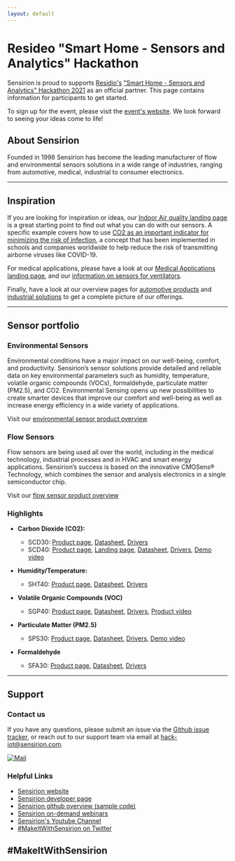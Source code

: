 ```yaml
---
layout: default
---
```


# Resideo "Smart Home - Sensors and Analytics" Hackathon

Sensirion is proud to supports [Residio's]() ["Smart Home - Sensors and Analytics" Hackathon 2021](https://www.hackerearth.com/challenges/hackathon/hack-iot/) as an official partner. This page contains information for participants to get started.

To sign up for the event, please visit the [event's website](https://www.hackerearth.com/challenges/hackathon/hack-iot/). We look forward to seeing your ideas come to life!

## About Sensirion

Founded in 1998 Sensirion has become the leading manufacturer of flow and environmental sensors solutions in a wide range of industries, ranging from automotive, medical, industrial to consumer electronics.

---


## Inspiration

If you are looking for inspiration or ideas, our [Indoor Air quality landing page](https://www.sensirion.com/en/environmental-sensors/indoor-air-quality/) is a great starting point to find out what you can do with our sensors. A specific example covers how to use [CO2 as an important indicator for minimizing the risk of infection](https://www.sensirion.com/en/environmental-sensors/indoor-air-quality/correct-ventilation-helps-to-reduce-the-risk-of-virus-transmission/), a concept that has  been implemented in schools and companies worldwide to help reduce the risk of transmitting airborne viruses like COVID-19.

For medical applications, please have a look at our [Medical Applications landing page](https://www.sensirion.com/en/markets/sensor-solutions-for-medical-applications/), and our [information on sensors for ventilators](https://www.sensirion.com/en/markets/sensor-solutions-for-medical-applications/sensors-for-ventilation/).

Finally, have a look at our overview pages for [automotive products](https://www.sensirion.com/en/markets/sensor-solutions-for-automotive-applications/) and [industrial solutions](https://www.sensirion.com/en/markets/sensor-solutions-for-industrial-automation-applications/) to get a complete picture of our offerings.

---

## Sensor portfolio 

### Environmental Sensors

Environmental conditions have a major impact on our well-being, comfort, and productivity. Sensirion’s sensor solutions provide detailed and reliable data on key environmental parameters such as humidity, temperature, volatile organic compounds (VOCs), formaldehyde, particulate matter (PM2.5), and CO2. Environmental Sensing opens up new possibilities to create smarter devices that improve our comfort and well-being as well as increase energy efficiency in a wide variety of applications. 

Visit our [environmental sensor product overview](https://www.sensirion.com/en/environmental-sensors/)



### Flow Sensors

Flow sensors are being used all over the world, including in the medical technology, industrial processes and in HVAC and smart energy applications. Sensirion’s success is based on the innovative CMOSens® Technology, which combines the sensor and analysis electronics in a single semiconductor chip.

Visit our [flow sensor product overview](https://www.sensirion.com/en/flow-sensors/)


### Highlights

- **Carbon Dioxide (CO2):**
  - SCD30: [Product page](https://sensirion.com/scd30), [Datasheet](https://www.sensirion.com/fileadmin/user_upload/customers/sensirion/Dokumente/9.5_CO2/Sensirion_CO2_Sensors_SCD30_Datasheet.pdf), [Drivers](https://github.com/search?q=org%3ASensirion+scd30)
  - SCD40: [Product page](https://sensirion.com/scd40), [Landing page](https://www.sensirion.com/my-scd-ek), [Datasheet](https://www.sensirion.com/fileadmin/user_upload/customers/sensirion/Dokumente/9.5_CO2/Sensirion_CO2_Sensors_SCD4x_Datasheet.pdf), [Drivers](https://github.com/search?q=org%3ASensirion+scd40),  [Demo video](https://www.youtube.com/watch?v=-LHBh1UXDjQ)

- **Humidity/Temperature:**
  - SHT40: [Product page](https://sensirion.com/sht40), [Datasheet](https://www.sensirion.com/fileadmin/user_upload/customers/sensirion/Dokumente/2_Humidity_Sensors/Datasheets/Sensirion_Humidity_Sensors_SHT4x_Datasheet.pdf), [Drivers](https://github.com/search?q=org%3ASensirion+sht40)

- **Volatile Organic Compounds (VOC)**
  - SGP40: [Product page](https://sensirion.com/sgp40), [Datasheet](https://www.sensirion.com/fileadmin/user_upload/customers/sensirion/Dokumente/9_Gas_Sensors/Sensirion_Gas_Sensors_SGP40_Datasheet.pdf), [Drivers](https://github.com/search?q=org%3ASensirion+sgp40), [Product video](https://www.youtube.com/watch?v=nmI8rlmCUng&t=8s)

- **Particulate Matter (PM2.5)**
  - SPS30: [Product page](https://sensirion.com/sps30), [Datasheet](https://www.sensirion.com/fileadmin/user_upload/customers/sensirion/Dokumente/9.6_Particulate_Matter/Datasheets/Sensirion_PM_Sensors_Datasheet_SPS30.pdf), [Drivers](https://github.com/search?q=org%3ASensirion+sps30), [Demo video](https://www.youtube.com/watch?v=1nfWz1aa0Hc)

- **Formaldehyde**
  - SFA30: [Product page](https://sensirion.com/sfa30), [Datasheet](https://www.sensirion.com/fileadmin/user_upload/customers/sensirion/Dokumente/14_Formaldehyde_Sensors/Datasheets/Sensirion_Formaldehyde_Sensors_SFA30_Datasheet.pdf), [Drivers](https://github.com/search?q=org%3ASensirion+sfa30)


---

## Support

###  Contact us
If you have any questions, please submit an issue via the [Github issue tracker](https://github.com/Sensirion/hack-iot/issues), or reach out to our support team via email at [hack-iot@sensirion.com](mailto:hack-iot@sensirion.com).

[![Mail]({{site.baseurl}}/assets/images/contact.png)](mailto:hack-iot@sensirion.com)

### Helpful Links

- [Sensirion website](https://www.sensirion.com/en/)
- [Sensirion developer page](https://developer.sensirion.com/home/)
- [Sensirion github overview (sample code)](https://github.com/sensirion/info)
- [Sensirion on-demand webinars](https://www.sensirion.com/en/about-us/newsroom/webinars/)
- [Sensirion's Youtube Channel](https://www.youtube.com/user/Sensirion/videos)
- [#MakeItWithSensirion on Twitter](https://twitter.com/hashtag/MakeItWithSensirion?src=hashtag_click)



## \#MakeItWithSensirion